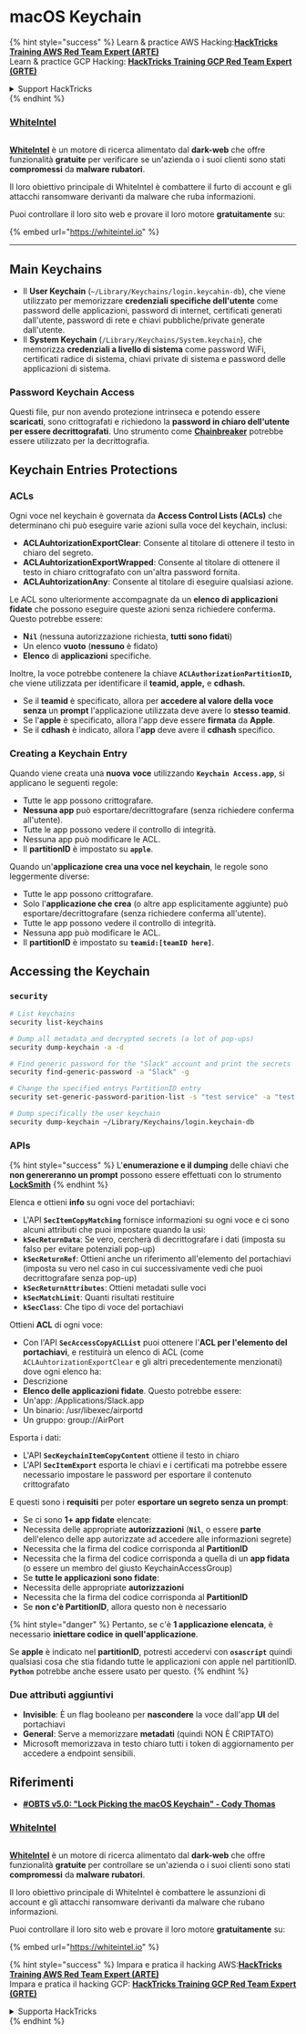# macOS Keychain

{% hint style="success" %}
Learn & practice AWS Hacking:<img src="../../.gitbook/assets/arte.png" alt="" data-size="line">[**HackTricks Training AWS Red Team Expert (ARTE)**](https://training.hacktricks.xyz/courses/arte)<img src="../../.gitbook/assets/arte.png" alt="" data-size="line">\
Learn & practice GCP Hacking: <img src="../../.gitbook/assets/grte.png" alt="" data-size="line">[**HackTricks Training GCP Red Team Expert (GRTE)**<img src="../../.gitbook/assets/grte.png" alt="" data-size="line">](https://training.hacktricks.xyz/courses/grte)

<details>

<summary>Support HackTricks</summary>

* Check the [**subscription plans**](https://github.com/sponsors/carlospolop)!
* **Join the** 💬 [**Discord group**](https://discord.gg/hRep4RUj7f) or the [**telegram group**](https://t.me/peass) or **follow** us on **Twitter** 🐦 [**@hacktricks\_live**](https://twitter.com/hacktricks\_live)**.**
* **Share hacking tricks by submitting PRs to the** [**HackTricks**](https://github.com/carlospolop/hacktricks) and [**HackTricks Cloud**](https://github.com/carlospolop/hacktricks-cloud) github repos.

</details>
{% endhint %}

### [WhiteIntel](https://whiteintel.io)

<figure><img src="../../.gitbook/assets/image (1227).png" alt=""><figcaption></figcaption></figure>

[**WhiteIntel**](https://whiteintel.io) è un motore di ricerca alimentato dal **dark-web** che offre funzionalità **gratuite** per verificare se un'azienda o i suoi clienti sono stati **compromessi** da **malware rubatori**.

Il loro obiettivo principale di WhiteIntel è combattere il furto di account e gli attacchi ransomware derivanti da malware che ruba informazioni.

Puoi controllare il loro sito web e provare il loro motore **gratuitamente** su:

{% embed url="https://whiteintel.io" %}

***

## Main Keychains

* Il **User Keychain** (`~/Library/Keychains/login.keycahin-db`), che viene utilizzato per memorizzare **credenziali specifiche dell'utente** come password delle applicazioni, password di internet, certificati generati dall'utente, password di rete e chiavi pubbliche/private generate dall'utente.
* Il **System Keychain** (`/Library/Keychains/System.keychain`), che memorizza **credenziali a livello di sistema** come password WiFi, certificati radice di sistema, chiavi private di sistema e password delle applicazioni di sistema.

### Password Keychain Access

Questi file, pur non avendo protezione intrinseca e potendo essere **scaricati**, sono crittografati e richiedono la **password in chiaro dell'utente per essere decrittografati**. Uno strumento come [**Chainbreaker**](https://github.com/n0fate/chainbreaker) potrebbe essere utilizzato per la decrittografia.

## Keychain Entries Protections

### ACLs

Ogni voce nel keychain è governata da **Access Control Lists (ACLs)** che determinano chi può eseguire varie azioni sulla voce del keychain, inclusi:

* **ACLAuhtorizationExportClear**: Consente al titolare di ottenere il testo in chiaro del segreto.
* **ACLAuhtorizationExportWrapped**: Consente al titolare di ottenere il testo in chiaro crittografato con un'altra password fornita.
* **ACLAuhtorizationAny**: Consente al titolare di eseguire qualsiasi azione.

Le ACL sono ulteriormente accompagnate da un **elenco di applicazioni fidate** che possono eseguire queste azioni senza richiedere conferma. Questo potrebbe essere:

* **N`il`** (nessuna autorizzazione richiesta, **tutti sono fidati**)
* Un elenco **vuoto** (**nessuno** è fidato)
* **Elenco** di **applicazioni** specifiche.

Inoltre, la voce potrebbe contenere la chiave **`ACLAuthorizationPartitionID`,** che viene utilizzata per identificare il **teamid, apple,** e **cdhash.**

* Se il **teamid** è specificato, allora per **accedere al valore della voce** **senza** un **prompt** l'applicazione utilizzata deve avere lo **stesso teamid**.
* Se l'**apple** è specificato, allora l'app deve essere **firmata** da **Apple**.
* Se il **cdhash** è indicato, allora l'**app** deve avere il **cdhash** specifico.

### Creating a Keychain Entry

Quando viene creata una **nuova** **voce** utilizzando **`Keychain Access.app`**, si applicano le seguenti regole:

* Tutte le app possono crittografare.
* **Nessuna app** può esportare/decrittografare (senza richiedere conferma all'utente).
* Tutte le app possono vedere il controllo di integrità.
* Nessuna app può modificare le ACL.
* Il **partitionID** è impostato su **`apple`**.

Quando un'**applicazione crea una voce nel keychain**, le regole sono leggermente diverse:

* Tutte le app possono crittografare.
* Solo l'**applicazione che crea** (o altre app esplicitamente aggiunte) può esportare/decrittografare (senza richiedere conferma all'utente).
* Tutte le app possono vedere il controllo di integrità.
* Nessuna app può modificare le ACL.
* Il **partitionID** è impostato su **`teamid:[teamID here]`**.

## Accessing the Keychain

### `security`
```bash
# List keychains
security list-keychains

# Dump all metadata and decrypted secrets (a lot of pop-ups)
security dump-keychain -a -d

# Find generic password for the "Slack" account and print the secrets
security find-generic-password -a "Slack" -g

# Change the specified entrys PartitionID entry
security set-generic-password-parition-list -s "test service" -a "test acount" -S

# Dump specifically the user keychain
security dump-keychain ~/Library/Keychains/login.keychain-db
```
### APIs

{% hint style="success" %}
L'**enumerazione e il dumping** delle chiavi che **non genereranno un prompt** possono essere effettuati con lo strumento [**LockSmith**](https://github.com/its-a-feature/LockSmith)
{% endhint %}

Elenca e ottieni **info** su ogni voce del portachiavi:

* L'API **`SecItemCopyMatching`** fornisce informazioni su ogni voce e ci sono alcuni attributi che puoi impostare quando la usi:
* **`kSecReturnData`**: Se vero, cercherà di decrittografare i dati (imposta su falso per evitare potenziali pop-up)
* **`kSecReturnRef`**: Ottieni anche un riferimento all'elemento del portachiavi (imposta su vero nel caso in cui successivamente vedi che puoi decrittografare senza pop-up)
* **`kSecReturnAttributes`**: Ottieni metadati sulle voci
* **`kSecMatchLimit`**: Quanti risultati restituire
* **`kSecClass`**: Che tipo di voce del portachiavi

Ottieni **ACL** di ogni voce:

* Con l'API **`SecAccessCopyACLList`** puoi ottenere l'**ACL per l'elemento del portachiavi**, e restituirà un elenco di ACL (come `ACLAuhtorizationExportClear` e gli altri precedentemente menzionati) dove ogni elenco ha:
* Descrizione
* **Elenco delle applicazioni fidate**. Questo potrebbe essere:
* Un'app: /Applications/Slack.app
* Un binario: /usr/libexec/airportd
* Un gruppo: group://AirPort

Esporta i dati:

* L'API **`SecKeychainItemCopyContent`** ottiene il testo in chiaro
* L'API **`SecItemExport`** esporta le chiavi e i certificati ma potrebbe essere necessario impostare le password per esportare il contenuto crittografato

E questi sono i **requisiti** per poter **esportare un segreto senza un prompt**:

* Se ci sono **1+ app fidate** elencate:
* Necessita delle appropriate **autorizzazioni** (**`Nil`**, o essere **parte** dell'elenco delle app autorizzate ad accedere alle informazioni segrete)
* Necessita che la firma del codice corrisponda al **PartitionID**
* Necessita che la firma del codice corrisponda a quella di un **app fidata** (o essere un membro del giusto KeychainAccessGroup)
* Se **tutte le applicazioni sono fidate**:
* Necessita delle appropriate **autorizzazioni**
* Necessita che la firma del codice corrisponda al **PartitionID**
* Se **non c'è PartitionID**, allora questo non è necessario

{% hint style="danger" %}
Pertanto, se c'è **1 applicazione elencata**, è necessario **iniettare codice in quell'applicazione**.

Se **apple** è indicato nel **partitionID**, potresti accedervi con **`osascript`** quindi qualsiasi cosa che stia fidando tutte le applicazioni con apple nel partitionID. **`Python`** potrebbe anche essere usato per questo.
{% endhint %}

### Due attributi aggiuntivi

* **Invisible**: È un flag booleano per **nascondere** la voce dall'app **UI** del portachiavi
* **General**: Serve a memorizzare **metadati** (quindi NON È CRIPTATO)
* Microsoft memorizzava in testo chiaro tutti i token di aggiornamento per accedere a endpoint sensibili.

## Riferimenti

* [**#OBTS v5.0: "Lock Picking the macOS Keychain" - Cody Thomas**](https://www.youtube.com/watch?v=jKE1ZW33JpY)

### [WhiteIntel](https://whiteintel.io)

<figure><img src="../../.gitbook/assets/image (1227).png" alt=""><figcaption></figcaption></figure>

[**WhiteIntel**](https://whiteintel.io) è un motore di ricerca alimentato dal **dark-web** che offre funzionalità **gratuite** per controllare se un'azienda o i suoi clienti sono stati **compromessi** da **malware rubatori**.

Il loro obiettivo principale di WhiteIntel è combattere le assunzioni di account e gli attacchi ransomware derivanti da malware che rubano informazioni.

Puoi controllare il loro sito web e provare il loro motore **gratuitamente** su:

{% embed url="https://whiteintel.io" %}

{% hint style="success" %}
Impara e pratica il hacking AWS:<img src="../../.gitbook/assets/arte.png" alt="" data-size="line">[**HackTricks Training AWS Red Team Expert (ARTE)**](https://training.hacktricks.xyz/courses/arte)<img src="../../.gitbook/assets/arte.png" alt="" data-size="line">\
Impara e pratica il hacking GCP: <img src="../../.gitbook/assets/grte.png" alt="" data-size="line">[**HackTricks Training GCP Red Team Expert (GRTE)**<img src="../../.gitbook/assets/grte.png" alt="" data-size="line">](https://training.hacktricks.xyz/courses/grte)

<details>

<summary>Supporta HackTricks</summary>

* Controlla i [**piani di abbonamento**](https://github.com/sponsors/carlospolop)!
* **Unisciti al** 💬 [**gruppo Discord**](https://discord.gg/hRep4RUj7f) o al [**gruppo telegram**](https://t.me/peass) o **seguici** su **Twitter** 🐦 [**@hacktricks\_live**](https://twitter.com/hacktricks\_live)**.**
* **Condividi trucchi di hacking inviando PR ai** [**HackTricks**](https://github.com/carlospolop/hacktricks) e [**HackTricks Cloud**](https://github.com/carlospolop/hacktricks-cloud) repos di github.

</details>
{% endhint %}

